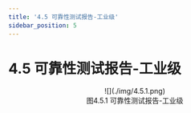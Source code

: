 ```yaml
---
title: '4.5 可靠性测试报告-工业级'
sidebar_position: 5
---
```



# 4.5 可靠性测试报告-工业级

<center>
![](./img/4.5.1.png)<br />
图4.5.1 可靠性测试报告-工业级
</center>

